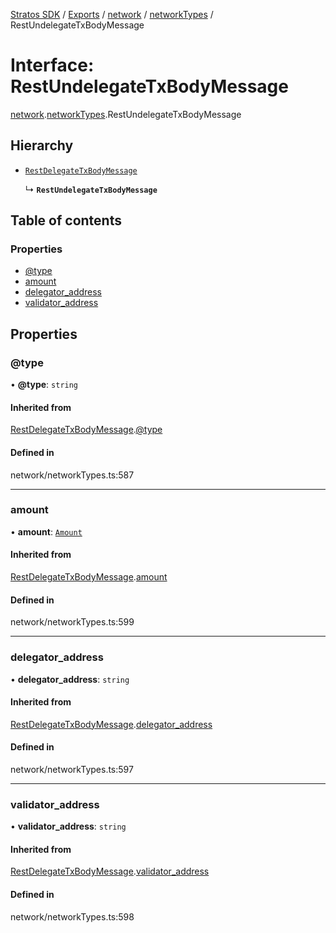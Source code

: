 [Stratos SDK](../README.md) / [Exports](../modules.md) / [network](../modules/network.md) / [networkTypes](../modules/network.networkTypes.md) / RestUndelegateTxBodyMessage

# Interface: RestUndelegateTxBodyMessage

[network](../modules/network.md).[networkTypes](../modules/network.networkTypes.md).RestUndelegateTxBodyMessage

## Hierarchy

- [`RestDelegateTxBodyMessage`](network.networkTypes.RestDelegateTxBodyMessage.md)

  ↳ **`RestUndelegateTxBodyMessage`**

## Table of contents

### Properties

- [@type](network.networkTypes.RestUndelegateTxBodyMessage.md#@type)
- [amount](network.networkTypes.RestUndelegateTxBodyMessage.md#amount)
- [delegator\_address](network.networkTypes.RestUndelegateTxBodyMessage.md#delegator_address)
- [validator\_address](network.networkTypes.RestUndelegateTxBodyMessage.md#validator_address)

## Properties

### @type

• **@type**: `string`

#### Inherited from

[RestDelegateTxBodyMessage](network.networkTypes.RestDelegateTxBodyMessage.md).[@type](network.networkTypes.RestDelegateTxBodyMessage.md#@type)

#### Defined in

network/networkTypes.ts:587

___

### amount

• **amount**: [`Amount`](network.networkTypes.Amount.md)

#### Inherited from

[RestDelegateTxBodyMessage](network.networkTypes.RestDelegateTxBodyMessage.md).[amount](network.networkTypes.RestDelegateTxBodyMessage.md#amount)

#### Defined in

network/networkTypes.ts:599

___

### delegator\_address

• **delegator\_address**: `string`

#### Inherited from

[RestDelegateTxBodyMessage](network.networkTypes.RestDelegateTxBodyMessage.md).[delegator_address](network.networkTypes.RestDelegateTxBodyMessage.md#delegator_address)

#### Defined in

network/networkTypes.ts:597

___

### validator\_address

• **validator\_address**: `string`

#### Inherited from

[RestDelegateTxBodyMessage](network.networkTypes.RestDelegateTxBodyMessage.md).[validator_address](network.networkTypes.RestDelegateTxBodyMessage.md#validator_address)

#### Defined in

network/networkTypes.ts:598
